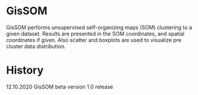 # GisSOM
GisSOM performs unsupervised self-organizing maps (SOM) clustering to a given dataset. Results are presented in the SOM coordinates, and spatial coordinates if given. Also scatter and boxplots are used to visualize pre cluster data distribution.

# History
12.10.2020 GisSOM beta version 1.0 release
